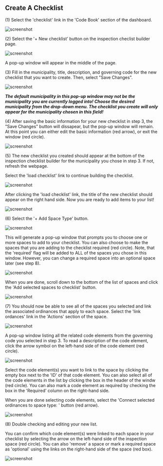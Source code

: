 ## Create A Checklist 

(1) Select the 'checklist' link in the 'Code Book' section of the dashboard. 

![screenshot](img/checklist_1.png)

(2) Select the '+ New checklist' button on the inspection checlist builder page. 

![screenshot](img/checklist_2.png)

A pop-up window will appear in the middle of the page. 

(3) Fill in the municipality, title, description, and governing code for the new checklist that you want to create. Then, select "Save Changes". 

![screenshot](img/checklist_3.png)

***The default municipality in this pop-up window may not be the municipality you are currently logged into! Choose the desired municipality from the drop-down menu. The checklist you create will only appear for the municipality chosen in this field!***

(4) After saving the basic information for your new checklist in step 3, the "Save Changes" button will dissapear, but the pop-up window will remain. At this point you can either edit the basic information (red arrow), or exit the window (red circle). 

![screenshot](img/checklist_4.png)

(5) The new checklist you created should appear at the bottom of the inspection checklist builder for the municipality you chose in step 3. If not, refresh the webpage.

Select the 'load checklist' link to continue building the checklist. 

![screenshot](img/checklist_5.png)

After clicking the 'load checklist' link, the title of the new checklist should appear on the right hand side. Now you are ready to add items to your list! 

![screenshot](img/checklist_5_2.png)

(6) Select the '+ Add Space Type' button. 

![screenshot](img/checklist_6.png)

This will generate a pop-up window that prompts you to choose one or more spaces to add to your checklist. You can also choose to make the spaces that you are adding to the checklist required (red circle). Note, that the 'required' flag will be added to ALL of the spaces you chose in this window.  However, you can change a required space into an optional space later (see step 8).

![screenshot](img/checklist_6_2.png)

When you are done, scroll down to the bottom of the list of spaces and click the 'Add selected spaces to checklist' button. 

![screenshot](img/checklist_6_3.png)

(7)  You should now be able to see all of the spaces you selected and link the associated ordinances that apply to each space. Select the 'link ordances' link in the 'Actions' section of the space.

![screenshot](img/checklist_7.png)

A pop-up window listing all the related code elements from the governing code you selected in step 3.  To read a description of the code element, click the arrow symbol on the left-hand side of the code element (red circle). 

![screenshot](img/checklist_7_3.png)

Select the code element(s) you want to link to the space by clicking the empty box next to the 'ID' of that code element. You can also select all of the code elements in the list by clicking the box in the header of the windw (red circle). You can also mark a code element as required by checking the box in the 'Required' column on the right-hand side. 

When you are done selecting code elements, select the 'Connect selected ordinances to space type: ' button (red arrow).

![screenshot](img/checklist_7_4.png)

(8) Double checking and editing your new list. 

You can confirm which code element(s) were linked to each space in your checklist by selecting the arrow on the left-hand side of the inspection space (red circle). You can also 'remove' a space or mark a required space as 'optional' using the links on the right-hand side of the space (red box). 

![screenshot](img/checklist_8.png)